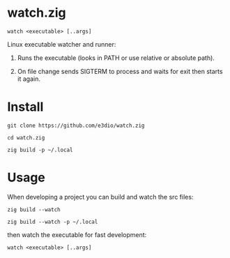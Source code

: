 # watch.zig

`watch <executable> [..args]`

Linux executable watcher and runner:

1. Runs the executable (looks in PATH or use relative or absolute path).

2. On file change sends SIGTERM to process and waits for exit then starts it again.

# Install

`git clone https://github.com/e3dio/watch.zig`

`cd watch.zig`

`zig build -p ~/.local`

# Usage

When developing a project you can build and watch the src files:

`zig build --watch`

`zig build --watch -p ~/.local`

then watch the executable for fast development:

`watch <executable> [..args]`
